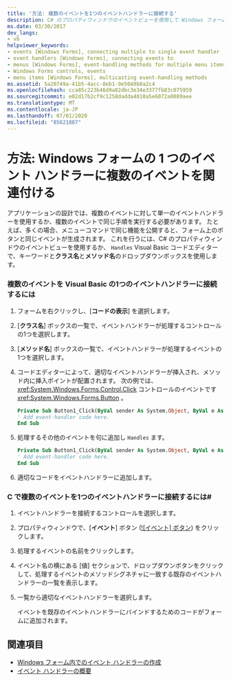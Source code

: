 ```yaml
---
title: '方法: 複数のイベントを1つのイベントハンドラーに接続する'
description: C# のプロパティウィンドウのイベントビューを使用して Windows フォームの1つのイベントハンドラーに複数のイベントを接続する方法について説明します。
ms.date: 03/30/2017
dev_langs:
- vb
helpviewer_keywords:
- events [Windows Forms], connecting multiple to single event handler
- event handlers [Windows Forms], connecting events to
- menus [Windows Forms], event-handling methods for multiple menu items
- Windows Forms controls, events
- menu items [Windows Forms], multicasting event-handling methods
ms.assetid: 5a20749a-41b5-4acc-8eb1-9e5040b0a2c4
ms.openlocfilehash: cca85c223b46d9a82dbc3e34e3377fb83c075959
ms.sourcegitcommit: e02d17b2cf9c1258dadda4810a5e6072a0089aee
ms.translationtype: MT
ms.contentlocale: ja-JP
ms.lasthandoff: 07/01/2020
ms.locfileid: "85621887"
---
```

# <a name="how-to-connect-multiple-events-to-a-single-event-handler-in-windows-forms"></a>方法: Windows フォームの 1 つのイベント ハンドラーに複数のイベントを関連付ける
アプリケーションの設計では、複数のイベントに対して単一のイベントハンドラーを使用するか、複数のイベントで同じ手順を実行する必要があります。 たとえば、多くの場合、メニューコマンドで同じ機能を公開すると、フォーム上のボタンと同じイベントが生成されます。 これを行うには、C# のプロパティウィンドウのイベントビューを使用するか、 `Handles` Visual Basic コードエディターで、キーワードと**クラス名**と**メソッド名**のドロップダウンボックスを使用します。  
  
### <a name="to-connect-multiple-events-to-a-single-event-handler-in-visual-basic"></a>複数のイベントを Visual Basic の1つのイベントハンドラーに接続するには  
  
1. フォームを右クリックし、[**コードの表示**] を選択します。  
  
2. [**クラス名**] ボックスの一覧で、イベントハンドラーが処理するコントロールの1つを選択します。  
  
3. [**メソッド名**] ボックスの一覧で、イベントハンドラーが処理するイベントの1つを選択します。  
  
4. コードエディターによって、適切なイベントハンドラーが挿入され、メソッド内に挿入ポイントが配置されます。 次の例では、 <xref:System.Windows.Forms.Control.Click> コントロールのイベントです <xref:System.Windows.Forms.Button> 。  
  
    ```vb  
    Private Sub Button1_Click(ByVal sender As System.Object, ByVal e As System.EventArgs) Handles Button1.Click  
    ' Add event-handler code here.  
    End Sub  
    ```  
  
5. 処理するその他のイベントを句に追加し `Handles` ます。  
  
    ```vb  
    Private Sub Button1_Click(ByVal sender As System.Object, ByVal e As System.EventArgs) Handles Button1.Click, Button2.Click  
    ' Add event-handler code here.  
    End Sub  
    ```  
  
6. 適切なコードをイベントハンドラーに追加します。  
  
### <a name="to-connect-multiple-events-to-a-single-event-handler-in-c"></a>C で複数のイベントを1つのイベントハンドラーに接続するには\#
  
1. イベントハンドラーを接続するコントロールを選択します。  
  
2. プロパティウィンドウで、[**イベント**] ボタン ([![イベント] ボタン](./media/vxeventsbutton-propertieswindow.png "vxEventsButton_PropertiesWindow")) をクリックします。  
  
3. 処理するイベントの名前をクリックします。  
  
4. イベント名の横にある [値] セクションで、ドロップダウンボタンをクリックして、処理するイベントのメソッドシグネチャに一致する既存のイベントハンドラーの一覧を表示します。  
  
5. 一覧から適切なイベントハンドラーを選択します。  
  
     イベントを既存のイベントハンドラーにバインドするためのコードがフォームに追加されます。  
  
## <a name="see-also"></a>関連項目

- [Windows フォーム内でのイベント ハンドラーの作成](creating-event-handlers-in-windows-forms.md)
- [イベント ハンドラーの概要](event-handlers-overview-windows-forms.md)
